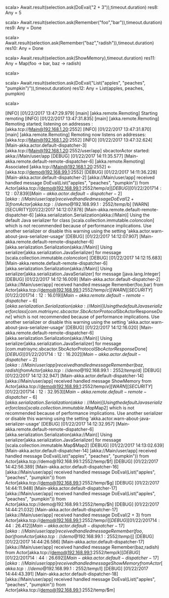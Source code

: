 scala> Await.result(selection.ask(DoEval("2 + 3")),timeout.duration)
res8: Any = 5

scala> Await.result(selection.ask(Remember("foo","bar")),timeout.duration)
res9: Any = Done

scala> Await.result(selection.ask(Remember("baz","radish")),timeout.duration)
res10: Any = Done

scala> Await.result(selection.ask(ShowMemory),timeout.duration)
res11: Any = Map(foo -> bar, baz -> radish)

scala>

scala> Await.result(selection.ask(DoEval("List(\"apples\", \"peaches\", \"pumpkin\")")),timeout.duration)
res12: Any = List(apples, peaches, pumpkin)

scala>


[INFO] [01/22/2017 13:47:29.979] [main] [akka.remote.Remoting] Starting remoting
[INFO] [01/22/2017 13:47:31.835] [main] [akka.remote.Remoting] Remoting started; listening on addresses :[akka.tcp://Main@192.168.1.20:2552]
[INFO] [01/22/2017 13:47:31.870] [main] [akka.remote.Remoting] Remoting now listens on addresses: [akka.tcp://Main@192.168.1.20:2552]
[INFO] [01/22/2017 13:47:32.624] [Main-akka.actor.default-dispatcher-3] [akka.tcp://Main@192.168.1.20:2552/user/app] sbcactorActor started: akka://Main/user/app
[DEBUG] [01/22/2017 14:11:35.577] [Main-akka.remote.default-remote-dispatcher-6] [akka.remote.Remoting] Associated [akka.tcp://Main@192.168.1.20:2552] <- [akka.tcp://demo@192.168.99.1:2552]
[DEBUG] [01/22/2017 14:11:36.228] [Main-akka.actor.default-dispatcher-2] [akka://Main/user/app] received handled message DoEval(List("apples", "peaches", "pumpkin")) from Actor[akka.tcp://demo@192.168.99.1:2552/temp/$a]
[DEBUG] [01/22/2017 14:12:07.839] [Main-akka.actor.default-dispatcher-2] [akka://Main/user/app] received handled message DoEval(2 + 3) from Actor[akka.tcp://demo@192.168.99.1:2552/temp/$b]
[WARN] [SECURITY][01/22/2017 14:12:07.878] [Main-akka.remote.default-remote-dispatcher-6] [akka.serialization.Serialization(akka://Main)] Using the default Java serializer for class [scala.collection.immutable.$colon$colon] which is not recommended because of performance implications. Use another serializer or disable this warning using the setting 'akka.actor.warn-about-java-serializer-usage'
[DEBUG] [01/22/2017 14:12:07.907] [Main-akka.remote.default-remote-dispatcher-6] [akka.serialization.Serialization(akka://Main)] Using serializer[akka.serialization.JavaSerializer] for message [scala.collection.immutable.$colon$colon]
[DEBUG] [01/22/2017 14:12:15.683] [Main-akka.remote.default-remote-dispatcher-6] [akka.serialization.Serialization(akka://Main)] Using serializer[akka.serialization.JavaSerializer] for message [java.lang.Integer]
[DEBUG] [01/22/2017 14:12:16.009] [Main-akka.actor.default-dispatcher-2] [akka://Main/user/app] received handled message Remember(foo,bar) from Actor[akka.tcp://demo@192.168.99.1:2552/temp/$c]
[WARN] [SECURITY][01/22/2017 14:12:16.019] [Main-akka.remote.default-remote-dispatcher-6] [akka.serialization.Serialization(akka://Main)] Using the default Java serializer for class [com.matrisync.sbcactor.SbcActorProtocol$SbcActorResponse$Done$] which is not recommended because of performance implications. Use another serializer or disable this warning using the setting 'akka.actor.warn-about-java-serializer-usage'
[DEBUG] [01/22/2017 14:12:16.020] [Main-akka.remote.default-remote-dispatcher-6] [akka.serialization.Serialization(akka://Main)] Using serializer[akka.serialization.JavaSerializer] for message [com.matrisync.sbcactor.SbcActorProtocol$SbcActorResponse$Done$]
[DEBUG] [01/22/2017 14:12:16.202] [Main-akka.actor.default-dispatcher-2] [akka://Main/user/app] received handled message Remember(baz,radish) from Actor[akka.tcp://demo@192.168.99.1:2552/temp/$d]
[DEBUG] [01/22/2017 14:12:32.947] [Main-akka.actor.default-dispatcher-14] [akka://Main/user/app] received handled message ShowMemory from Actor[akka.tcp://demo@192.168.99.1:2552/temp/$e]
[WARN] [SECURITY][01/22/2017 14:12:32.953] [Main-akka.remote.default-remote-dispatcher-6] [akka.serialization.Serialization(akka://Main)] Using the default Java serializer for class [scala.collection.immutable.Map$Map2] which is not recommended because of performance implications. Use another serializer or disable this warning using the setting 'akka.actor.warn-about-java-serializer-usage'
[DEBUG] [01/22/2017 14:12:32.957] [Main-akka.remote.default-remote-dispatcher-6] [akka.serialization.Serialization(akka://Main)] Using serializer[akka.serialization.JavaSerializer] for message [scala.collection.immutable.Map$Map2]
[DEBUG] [01/22/2017 14:13:02.639] [Main-akka.actor.default-dispatcher-14] [akka://Main/user/app] received handled message DoEval(List("apples", "peaches", "pumpkin")) from Actor[akka.tcp://demo@192.168.99.1:2552/temp/$f]
[DEBUG] [01/22/2017 14:42:56.389] [Main-akka.actor.default-dispatcher-16] [akka://Main/user/app] received handled message DoEval(List("apples", "peaches", "pumpkin")) from Actor[akka.tcp://demo@192.168.99.1:2552/temp/$g]
[DEBUG] [01/22/2017 14:44:11.948] [Main-akka.actor.default-dispatcher-17] [akka://Main/user/app] received handled message DoEval(List("apples", "peaches", "pumpkin")) from Actor[akka.tcp://demo@192.168.99.1:2552/temp/$h]
[DEBUG] [01/22/2017 14:44:21.032] [Main-akka.actor.default-dispatcher-17] [akka://Main/user/app] received handled message DoEval(2 + 3) from Actor[akka.tcp://demo@192.168.99.1:2552/temp/$i]
[DEBUG] [01/22/2017 14:44:26.412] [Main-akka.actor.default-dispatcher-17] [akka://Main/user/app] received handled message Remember(foo,bar) from Actor[akka.tcp://demo@192.168.99.1:2552/temp/$j]
[DEBUG] [01/22/2017 14:44:26.586] [Main-akka.actor.default-dispatcher-17] [akka://Main/user/app] received handled message Remember(baz,radish) from Actor[akka.tcp://demo@192.168.99.1:2552/temp/$k]
[DEBUG] [01/22/2017 14:44:26.692] [Main-akka.actor.default-dispatcher-17] [akka://Main/user/app] received handled message ShowMemory from Actor[akka.tcp://demo@192.168.99.1:2552/temp/$l]
[DEBUG] [01/22/2017 14:44:43.391] [Main-akka.actor.default-dispatcher-18] [akka://Main/user/app] received handled message DoEval(List("apples", "peaches", "pumpkin")) from Actor[akka.tcp://demo@192.168.99.1:2552/temp/$m]
